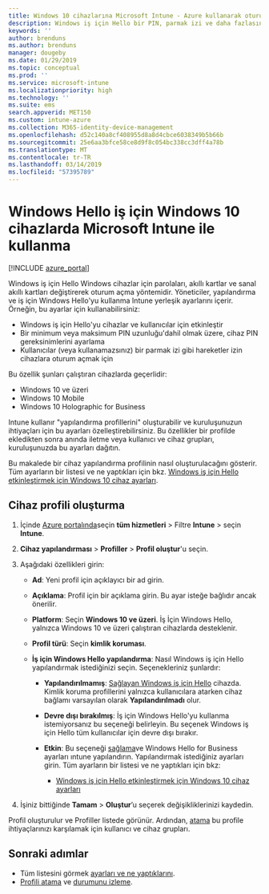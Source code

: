 ```yaml
---
title: Windows 10 cihazlarına Microsoft Intune - Azure kullanarak oturum açmak için PIN kullanma | Microsoft Docs
description: Windows iş için Hello bir PIN, parmak izi ve daha fazlasını kullanarak cihazlara oturum açmalarını sağlamak için kullanın. Intune Windows 10 cihazlar için şu ayarlarla bir kimlik koruma yapılandırma profili oluşturma ve kullanıcı grupları ve cihaz grupları için profil atayın.
keywords: ''
author: brenduns
ms.author: brenduns
manager: dougeby
ms.date: 01/29/2019
ms.topic: conceptual
ms.prod: ''
ms.service: microsoft-intune
ms.localizationpriority: high
ms.technology: ''
ms.suite: ems
search.appverid: MET150
ms.custom: intune-azure
ms.collection: M365-identity-device-management
ms.openlocfilehash: d52c140a8cf408955d8a8d4cbce6038349b5b66b
ms.sourcegitcommit: 25e6aa3bfce58ce8d9f8c054bc338cc3dff4a78b
ms.translationtype: MT
ms.contentlocale: tr-TR
ms.lasthandoff: 03/14/2019
ms.locfileid: "57395789"
---
```

# <a name="use-windows-hello-for-business-on-windows-10-devices-with-microsoft-intune"></a>Windows Hello iş için Windows 10 cihazlarda Microsoft Intune ile kullanma

[!INCLUDE [azure_portal](./includes/azure_portal.md)]

Windows iş için Hello Windows cihazlar için parolaları, akıllı kartlar ve sanal akıllı kartları değiştirerek oturum açma yöntemidir. Yöneticiler, yapılandırma ve iş için Windows Hello'yu kullanma Intune yerleşik ayarlarını içerir. Örneğin, bu ayarlar için kullanabilirsiniz:

- Windows iş için Hello'yu cihazlar ve kullanıcılar için etkinleştir
- Bir minimum veya maksimum PIN uzunluğu'dahil olmak üzere, cihaz PIN gereksinimlerini ayarlama
- Kullanıcılar (veya kullanamazsınız) bir parmak izi gibi hareketler izin cihazlara oturum açmak için

Bu özellik şunları çalıştıran cihazlarda geçerlidir:

- Windows 10 ve üzeri
- Windows 10 Mobile
- Windows 10 Holographic for Business

Intune kullanır "yapılandırma profillerini" oluşturabilir ve kuruluşunuzun ihtiyaçları için bu ayarları özelleştirebilirsiniz. Bu özellikler bir profilde ekledikten sonra anında iletme veya kullanıcı ve cihaz grupları, kuruluşunuzda bu ayarları dağıtın.

Bu makalede bir cihaz yapılandırma profilinin nasıl oluşturulacağını gösterir. Tüm ayarların bir listesi ve ne yaptıkları için bkz. [Windows iş için Hello etkinleştirmek için Windows 10 cihaz ayarları](identity-protection-windows-settings.md).

## <a name="create-the-device-profile"></a>Cihaz profili oluşturma

1. İçinde [Azure portalında](https://portal.azure.com)seçin **tüm hizmetleri** > Filtre **Intune** > seçin **Intune**.
2. **Cihaz yapılandırması** > **Profiller** > **Profil oluştur**'u seçin.
3. Aşağıdaki özellikleri girin:

    - **Ad**: Yeni profil için açıklayıcı bir ad girin.
    - **Açıklama**: Profil için bir açıklama girin. Bu ayar isteğe bağlıdır ancak önerilir.
    - **Platform**: Seçin **Windows 10 ve üzeri**. İş İçin Windows Hello, yalnızca Windows 10 ve üzeri çalıştıran cihazlarda desteklenir.
    - **Profil türü**: Seçin **kimlik koruması**.
    - **İş için Windows Hello yapılandırma**: Nasıl Windows iş için Hello yapılandırmak istediğinizi seçin. Seçenekleriniz şunlardır:

        - **Yapılandırılmamış**: [Sağlayan Windows iş için Hello](https://docs.microsoft.com/windows/security/identity-protection/hello-for-business/hello-how-it-works-provisioning) cihazda. Kimlik koruma profillerini yalnızca kullanıcılara atarken cihaz bağlamı varsayılan olarak **Yapılandırılmadı** olur.
        - **Devre dışı bırakılmış**: İş için Windows Hello'yu kullanma istemiyorsanız bu seçeneği belirleyin. Bu seçenek Windows iş için Hello tüm kullanıcılar için devre dışı bırakır.
        - **Etkin**: Bu seçeneği [sağlama]((https://docs.microsoft.com/windows/security/identity-protection/hello-for-business/hello-how-it-works-provisioning))ve Windows Hello for Business ayarları ıntune yapılandırın. Yapılandırmak istediğiniz ayarları girin. Tüm ayarların bir listesi ve ne yaptıkları için bkz:

            - [Windows iş için Hello etkinleştirmek için Windows 10 cihaz ayarları](identity-protection-windows-settings.md)

4. İşiniz bittiğinde **Tamam** > **Oluştur**’u seçerek değişikliklerinizi kaydedin.

Profil oluşturulur ve Profiller listede görünür. Ardından, [atama](device-profile-assign.md) bu profile ihtiyaçlarınızı karşılamak için kullanıcı ve cihaz grupları.

<!--  Removing image as part of design review; retaining source until we known the disposition.

## Example of device restriction settings

In this high-level example, you'll create a device restriction policy that blocks the use of the built-in camera app on Android devices.

![How to disable the camera on Android devices](./media/disable-android-camera.png)

-->

## <a name="next-steps"></a>Sonraki adımlar

- Tüm listesini görmek [ayarları ve ne yaptıklarını](identity-protection-windows-settings.md).
- [Profili atama](device-profile-assign.md) ve [durumunu izleme](device-profile-monitor.md).
